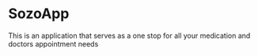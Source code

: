 # SozoApp
This is an application that serves as a one stop for all your medication and doctors appointment needs
